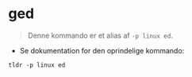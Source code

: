 # ged

> Denne kommando er et alias af `-p linux ed`.

- Se dokumentation for den oprindelige kommando:

`tldr -p linux ed`
